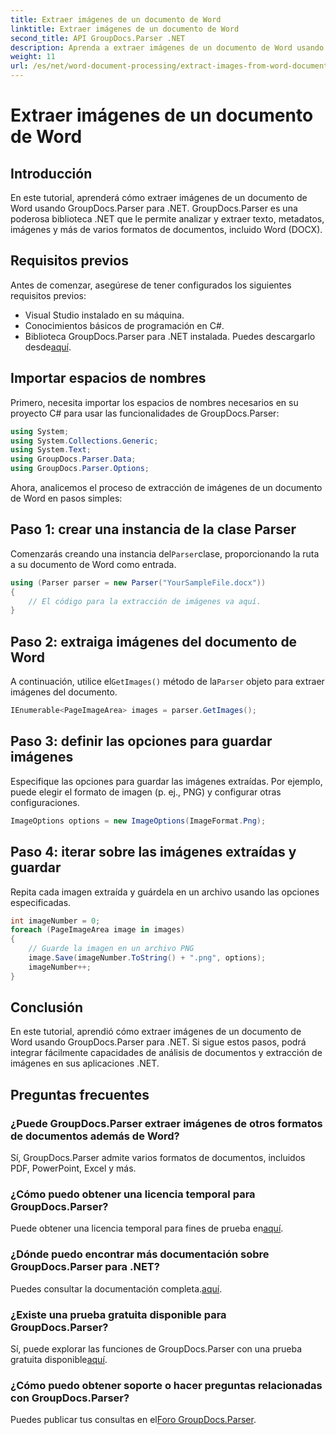```yaml
---
title: Extraer imágenes de un documento de Word
linktitle: Extraer imágenes de un documento de Word
second_title: API GroupDocs.Parser .NET
description: Aprenda a extraer imágenes de un documento de Word usando GroupDocs.Parser para .NET. Este tutorial proporciona orientación paso a paso para integrar imágenes en su .NET.
weight: 11
url: /es/net/word-document-processing/extract-images-from-word-document/
---
```


# Extraer imágenes de un documento de Word

## Introducción
En este tutorial, aprenderá cómo extraer imágenes de un documento de Word usando GroupDocs.Parser para .NET. GroupDocs.Parser es una poderosa biblioteca .NET que le permite analizar y extraer texto, metadatos, imágenes y más de varios formatos de documentos, incluido Word (DOCX).
## Requisitos previos
Antes de comenzar, asegúrese de tener configurados los siguientes requisitos previos:
- Visual Studio instalado en su máquina.
- Conocimientos básicos de programación en C#.
- Biblioteca GroupDocs.Parser para .NET instalada. Puedes descargarlo desde[aquí](https://releases.groupdocs.com/parser/net/).
## Importar espacios de nombres
Primero, necesita importar los espacios de nombres necesarios en su proyecto C# para usar las funcionalidades de GroupDocs.Parser:
```csharp
using System;
using System.Collections.Generic;
using System.Text;
using GroupDocs.Parser.Data;
using GroupDocs.Parser.Options;
```
Ahora, analicemos el proceso de extracción de imágenes de un documento de Word en pasos simples:
## Paso 1: crear una instancia de la clase Parser
 Comenzarás creando una instancia del`Parser`clase, proporcionando la ruta a su documento de Word como entrada.
```csharp
using (Parser parser = new Parser("YourSampleFile.docx"))
{
    // El código para la extracción de imágenes va aquí.
}
```
## Paso 2: extraiga imágenes del documento de Word
 A continuación, utilice el`GetImages()` método de la`Parser` objeto para extraer imágenes del documento.
```csharp
IEnumerable<PageImageArea> images = parser.GetImages();
```
## Paso 3: definir las opciones para guardar imágenes
Especifique las opciones para guardar las imágenes extraídas. Por ejemplo, puede elegir el formato de imagen (p. ej., PNG) y configurar otras configuraciones.
```csharp
ImageOptions options = new ImageOptions(ImageFormat.Png);
```
## Paso 4: iterar sobre las imágenes extraídas y guardar
Repita cada imagen extraída y guárdela en un archivo usando las opciones especificadas.
```csharp
int imageNumber = 0;
foreach (PageImageArea image in images)
{
    // Guarde la imagen en un archivo PNG
    image.Save(imageNumber.ToString() + ".png", options);
    imageNumber++;
}
```
## Conclusión
En este tutorial, aprendió cómo extraer imágenes de un documento de Word usando GroupDocs.Parser para .NET. Si sigue estos pasos, podrá integrar fácilmente capacidades de análisis de documentos y extracción de imágenes en sus aplicaciones .NET.

## Preguntas frecuentes
### ¿Puede GroupDocs.Parser extraer imágenes de otros formatos de documentos además de Word?
Sí, GroupDocs.Parser admite varios formatos de documentos, incluidos PDF, PowerPoint, Excel y más.
### ¿Cómo puedo obtener una licencia temporal para GroupDocs.Parser?
 Puede obtener una licencia temporal para fines de prueba en[aquí](https://purchase.groupdocs.com/temporary-license/).
### ¿Dónde puedo encontrar más documentación sobre GroupDocs.Parser para .NET?
 Puedes consultar la documentación completa.[aquí](https://tutorials.groupdocs.com/parser/net/).
### ¿Existe una prueba gratuita disponible para GroupDocs.Parser?
 Sí, puede explorar las funciones de GroupDocs.Parser con una prueba gratuita disponible[aquí](https://releases.groupdocs.com/).
### ¿Cómo puedo obtener soporte o hacer preguntas relacionadas con GroupDocs.Parser?
 Puedes publicar tus consultas en el[Foro GroupDocs.Parser](https://forum.groupdocs.com/c/parser/17).